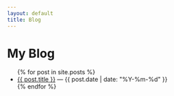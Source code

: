 ```yaml
---
layout: default
title: Blog
---
```


<h1>My Blog</h1>
<ul>
  {% for post in site.posts %}
    <li>
      <a href="{{ post.url | relative_url }}">{{ post.title }}</a> — {{ post.date | date: "%Y-%m-%d" }}
    </li>
  {% endfor %}
</ul>
